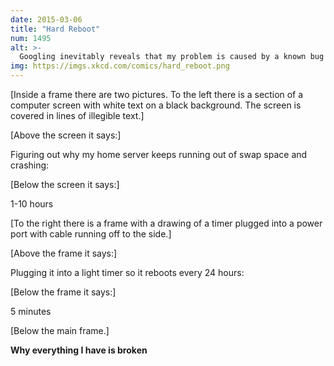```yaml
---
date: 2015-03-06
title: "Hard Reboot"
num: 1495
alt: >-
  Googling inevitably reveals that my problem is caused by a known bug triggered by doing [the exact combination of things I want to do]. I can fix it, or wait a few years until I don't want that combination of things anymore, using the kitchen timer until then.
img: https://imgs.xkcd.com/comics/hard_reboot.png
---
```

[Inside a frame there are two pictures. To the left there is a section of a computer screen with white text on a black background. The screen is covered in lines of illegible text.]

[Above the screen it says:]

Figuring out why my home server keeps running out of swap space and crashing:

[Below the screen it says:]

1-10 hours

[To the right there is a frame with a drawing of a timer plugged into a power port with cable running off to the side.]

[Above the frame it says:]

Plugging it into a light timer so it reboots every 24 hours:

[Below the frame it says:]

5 minutes

[Below the main frame.]

**Why everything I have is broken**